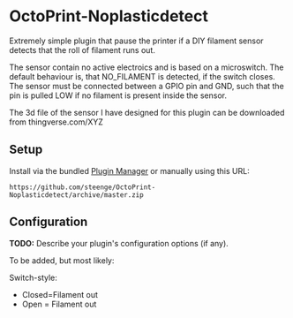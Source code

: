 # OctoPrint-Noplasticdetect

Extremely simple plugin that pause the printer if a DIY filament sensor detects that the roll of filament runs out.  

The sensor contain no active electroics and is based on a microswitch.
The default behaviour is, that NO_FILAMENT is detected, if the switch closes.
The sensor must be connected between a GPIO pin and GND, such that the pin is pulled LOW if no filament is present inside the sensor.

The 3d file of the sensor I have designed for this plugin can be downloaded from thingverse.com/XYZ


## Setup

Install via the bundled [Plugin Manager](https://github.com/foosel/OctoPrint/wiki/Plugin:-Plugin-Manager)
or manually using this URL:

    https://github.com/steenge/OctoPrint-Noplasticdetect/archive/master.zip


## Configuration

**TODO:** Describe your plugin's configuration options (if any).

To be added, but most likely:

Switch-style:
- Closed=Filament out
- Open = Filament out